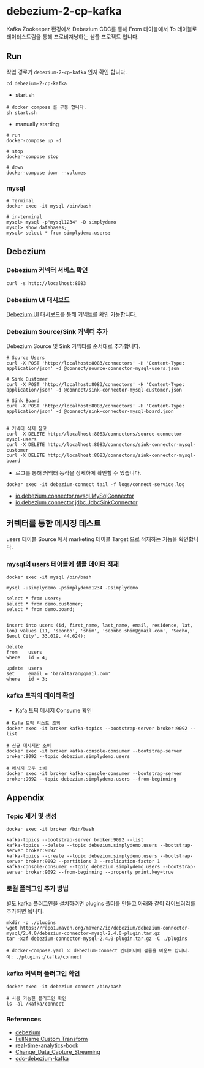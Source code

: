 # debezium-2-cp-kafka

Kafka Zookeeper 환경에서 Debezium CDC를 통해 From 테이블에서 To 테이블로 테이터스트림을 통해 프로비저닝하는 샘플 프로젝트 입니다.

## Run

작업 경로가 `debezium-2-cp-kafka` 인지 확인 합니다. 

```
cd debezium-2-cp-kafka
```

- start.sh
```
# docker compose 를 구동 합니다.
sh start.sh 
```

- manually starting
```
# run
docker-compose up -d

# stop
docker-compose stop

# down
docker-compose down --volumes
```

### mysql

```
# Terminal
docker exec -it mysql /bin/bash

# in-terminal
mysql> mysql -p"mysql1234" -D simplydemo
mysql> show databases;
mysql> select * from simplydemo.users;
```

## Debezium

### Debezium 커넥터 서비스 확인
```
curl -s http://localhost:8083
```

### Debezium UI 대시보드

[Debezium UI](http://localhost:8090) 대시보드를 통해 커넥트를 확인 가능합니다. 


### Debezium Source/Sink 커넥터 추가

Debezium Source 및 Sink 커넥터를 순서대로 추가합니다.  

```
# Source Users
curl -X POST 'http://localhost:8083/connectors' -H 'Content-Type: application/json' -d @connect/source-connector-mysql-users.json

# Sink Customer
curl -X POST 'http://localhost:8083/connectors' -H 'Content-Type: application/json' -d @connect/sink-connector-mysql-customer.json

# Sink Board
curl -X POST 'http://localhost:8083/connectors' -H 'Content-Type: application/json' -d @connect/sink-connector-mysql-board.json


# 커넥터 삭제 참고 
curl -X DELETE http://localhost:8083/connectors/source-connector-mysql-users
curl -X DELETE http://localhost:8083/connectors/sink-connector-mysql-customer
curl -X DELETE http://localhost:8083/connectors/sink-connector-mysql-board
```

- 로그를 통해 커넥터 동작을 상세하게 확인할 수 있습니다.

```
docker exec -it debezium-connect tail -f logs/connect-service.log
```

- [io.debezium.connector.mysql.MySqlConnector](https://debezium.io/documentation/reference/stable/connectors/mysql.html)
- [io.debezium.connector.jdbc.JdbcSinkConnector](https://debezium.io/documentation/reference/stable/connectors/jdbc.html)

## 커텍터를 통한 메시징 테스트

users 테이블 Source 에서 marketing 테이블 Target 으로 적재하는 기능을 확인합니다. 

### mysql의 users 테이블에 샘플 데이터 적재 

```
docker exec -it mysql /bin/bash

mysql -usimplydemo -psimplydemo1234 -Dsimplydemo

select * from users;
select * from demo.customer;
select * from demo.board;


insert into users (id, first_name, last_name, email, residence, lat, lon) values (11, 'seonbo', 'shim', 'seonbo.shim@gmail.com', 'Secho, Seoul City', 33.019, 44.624);

delete 
from    users 
where   id = 4;

update  users 
set     email = 'baraltaran@gmail.com'
where   id = 3;
```

### kafka 토픽의 데이터 확인


- Kafa 토픽 메시지 Consume 확인  

```
# Kafa 토픽 리스트 조회 
docker exec -it broker kafka-topics --bootstrap-server broker:9092 --list

# 신규 메시지만 소비 
docker exec -it broker kafka-console-consumer --bootstrap-server broker:9092 --topic debezium.simplydemo.users
  
# 메시지 모두 소비  
docker exec -it broker kafka-console-consumer --bootstrap-server broker:9092 --topic debezium.simplydemo.users --from-beginning  
```


## Appendix

### Topic 제거 및 생성

```
docker exec -it broker /bin/bash

kafka-topics --bootstrap-server broker:9092 --list
kafka-topics --delete --topic debezium.simplydemo.users --bootstrap-server broker:9092
kafka-topics --create --topic debezium.simplydemo.users --bootstrap-server broker:9092 --partitions 3 --replication-factor 1
kafka-console-consumer --topic debezium.simplydemo.users --bootstrap-server broker:9092 --from-beginning --property print.key=true
```

### 로컬 플러그인 추가 방법
별도 kafka 플러그인을 설치하려면 plugins 폴더를 만들고 아래와 같이 라이브러리를 추가하면 됩니다.

```
mkdir -p ./plugins
wget https://repo1.maven.org/maven2/io/debezium/debezium-connector-mysql/2.4.0/debezium-connector-mysql-2.4.0-plugin.tar.gz
tar -xzf debezium-connector-mysql-2.4.0-plugin.tar.gz -C ./plugins

# docker-compose.yaml 의 debezium-connect 컨테이너에 볼륨을 마운트 합니다. 예: ./plugins:/kafka/connect  
```

### kafka 커넥터 플러그인 확인
```
docker exec -it debezium-connect /bin/bash

# 사용 가능한 플러그인 확인
ls -al /kafka/connect
```

### References

- [debezium](https://debezium.io/)
- [FullName Custom Transform](https://github.com/simplydemo/simplydemo-kafka-fullname-transform)
- [real-time-analytics-book](https://github.com/mneedham/real-time-analytics-book.git)
- [Change_Data_Capture_Streaming](https://github.com/nits302/Change_Data_Capture_Streaming)
- [cdc-debezium-kafka](https://github.com/zanty2908/cdc-debezium-kafka.git)

